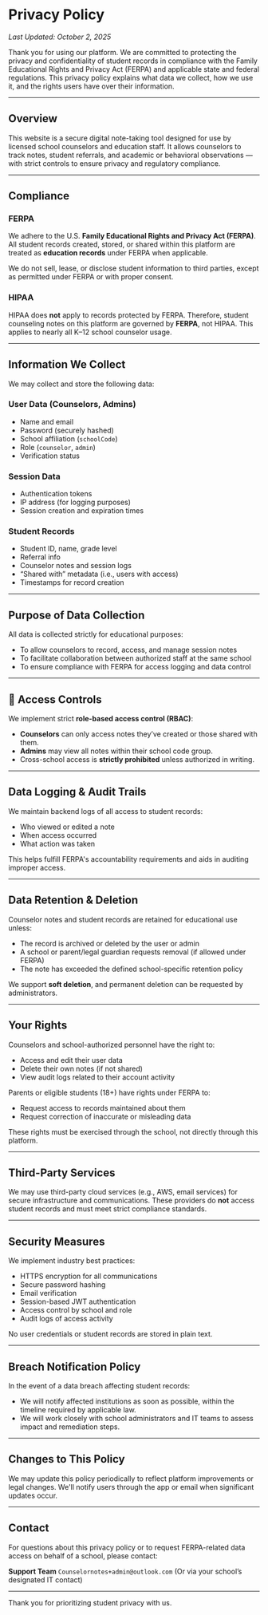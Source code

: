 # Privacy Policy

_Last Updated: October 2, 2025_

Thank you for using our platform. We are committed to protecting the privacy and confidentiality of student records in compliance with the Family Educational Rights and Privacy Act (FERPA) and applicable state and federal regulations. This privacy policy explains what data we collect, how we use it, and the rights users have over their information.

---

## Overview

This website is a secure digital note-taking tool designed for use by licensed school counselors and education staff. It allows counselors to track notes, student referrals, and academic or behavioral observations — with strict controls to ensure privacy and regulatory compliance.

---

## Compliance

### FERPA

We adhere to the U.S. **Family Educational Rights and Privacy Act (FERPA)**. All student records created, stored, or shared within this platform are treated as **education records** under FERPA when applicable.

We do not sell, lease, or disclose student information to third parties, except as permitted under FERPA or with proper consent.

### HIPAA

HIPAA does **not** apply to records protected by FERPA. Therefore, student counseling notes on this platform are governed by **FERPA**, not HIPAA. This applies to nearly all K–12 school counselor usage.

---

## Information We Collect

We may collect and store the following data:

### User Data (Counselors, Admins)

- Name and email
- Password (securely hashed)
- School affiliation (`schoolCode`)
- Role (`counselor`, `admin`)
- Verification status

### Session Data

- Authentication tokens
- IP address (for logging purposes)
- Session creation and expiration times

### Student Records

- Student ID, name, grade level
- Referral info
- Counselor notes and session logs
- “Shared with” metadata (i.e., users with access)
- Timestamps for record creation

---

## Purpose of Data Collection

All data is collected strictly for educational purposes:

- To allow counselors to record, access, and manage session notes
- To facilitate collaboration between authorized staff at the same school
- To ensure compliance with FERPA for access logging and data control

---

## 👥 Access Controls

We implement strict **role-based access control (RBAC)**:

- **Counselors** can only access notes they’ve created or those shared with them.
- **Admins** may view all notes within their school code group.
- Cross-school access is **strictly prohibited** unless authorized in writing.

---

## Data Logging & Audit Trails

We maintain backend logs of all access to student records:

- Who viewed or edited a note
- When access occurred
- What action was taken

This helps fulfill FERPA's accountability requirements and aids in auditing improper access.

---

## Data Retention & Deletion

Counselor notes and student records are retained for educational use unless:

- The record is archived or deleted by the user or admin
- A school or parent/legal guardian requests removal (if allowed under FERPA)
- The note has exceeded the defined school-specific retention policy

We support **soft deletion**, and permanent deletion can be requested by administrators.

---

## Your Rights

Counselors and school-authorized personnel have the right to:

- Access and edit their user data
- Delete their own notes (if not shared)
- View audit logs related to their account activity

Parents or eligible students (18+) have rights under FERPA to:

- Request access to records maintained about them
- Request correction of inaccurate or misleading data

These rights must be exercised through the school, not directly through this platform.

---

## Third-Party Services

We may use third-party cloud services (e.g., AWS, email services) for secure infrastructure and communications. These providers do **not** access student records and must meet strict compliance standards.

---

## Security Measures

We implement industry best practices:

- HTTPS encryption for all communications
- Secure password hashing
- Email verification
- Session-based JWT authentication
- Access control by school and role
- Audit logs of access activity

No user credentials or student records are stored in plain text.

---

## Breach Notification Policy

In the event of a data breach affecting student records:

- We will notify affected institutions as soon as possible, within the timeline required by applicable law.
- We will work closely with school administrators and IT teams to assess impact and remediation steps.

---

## Changes to This Policy

We may update this policy periodically to reflect platform improvements or legal changes. We'll notify users through the app or email when significant updates occur.

---

## Contact

For questions about this privacy policy or to request FERPA-related data access on behalf of a school, please contact:

**Support Team**
`Counselornotes+admin@outlook.com`
(Or via your school’s designated IT contact)

---

Thank you for prioritizing student privacy with us.
